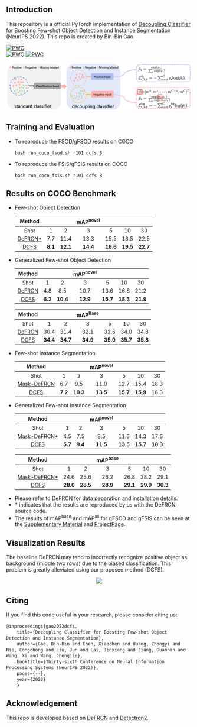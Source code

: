 ## Introduction

This repository is a official PyTorch implementation of [Decoupling Classifier for Boosting Few-shot Object Detection and Instance Segmentation](https://openreview.net/pdf?id=dVXO3Orjmxk) (NeurIPS 2022). This repo is created by Bin-Bin Gao.

	
[![PWC](https://img.shields.io/endpoint.svg?url=https://paperswithcode.com/badge/decoupling-classifier-for-boosting-few-shot/few-shot-object-detection-on-ms-coco-1-shot)](https://paperswithcode.com/sota/few-shot-object-detection-on-ms-coco-1-shot?p=decoupling-classifier-for-boosting-few-shot)	
[![PWC](https://img.shields.io/endpoint.svg?url=https://paperswithcode.com/badge/decoupling-classifier-for-boosting-few-shot/few-shot-object-detection-on-ms-coco-10-shot)](https://paperswithcode.com/sota/few-shot-object-detection-on-ms-coco-10-shot?p=decoupling-classifier-for-boosting-few-shot)
[![PWC](https://img.shields.io/endpoint.svg?url=https://paperswithcode.com/badge/decoupling-classifier-for-boosting-few-shot/few-shot-object-detection-on-ms-coco-30-shot)](https://paperswithcode.com/sota/few-shot-object-detection-on-ms-coco-30-shot?p=decoupling-classifier-for-boosting-few-shot)



<div align="center"><img src="assets/DCFS-PPL.png" width="800"></div>

## Training and Evaluation
* To reproduce the FSOD/gFSOD results on COCO
  ```angular2html
  bash run_coco_fsod.sh r101 dcfs 8
  ```
* To reproduce the FSIS/gFSIS results on COCO
  ```angular2html
  bash run_coco_fsis.sh r101 dcfs 8
  ```

## Results on COCO Benchmark
* Few-shot Object Detection

  |Method| | | mAP<sup>novel</sup> | | | |
  |:---:|:---:|:---:|:---:|:---:|:---:|:---:|
  | Shot |  1  |  2  |  3  |  5  |  10 |  30 |
  |[DeFRCN*](https://openaccess.thecvf.com/content/ICCV2021/papers/Qiao_DeFRCN_Decoupled_Faster_R-CNN_for_Few-Shot_Object_Detection_ICCV_2021_paper.pdf) |7.7|11.4|13.3|15.5|18.5|22.5|
  |[DCFS](https://openreview.net/pdf?id=dVXO3Orjmxk)  |**8.1**|**12.1**|**14.4**|**16.6**|**19.5**|**22.7**|
  
* Generalized Few-shot Object Detection

  |Method| | | mAP<sup>novel</sup> | | | |
  |:---:|:---:|:---:|:---:|:---:|:---:|:---:|
  | Shot |  1  |  2  |  3  |  5  |  10 |  30 |
  |[DeFRCN](https://openaccess.thecvf.com/content/ICCV2021/papers/Qiao_DeFRCN_Decoupled_Faster_R-CNN_for_Few-Shot_Object_Detection_ICCV_2021_paper.pdf) |4.8|8.5|10.7|13.6|16.8|21.2|
  |[DCFS](https://openreview.net/pdf?id=dVXO3Orjmxk)  |**6.2**|**10.4**|**12.9**|**15.7**|**18.3**|**21.9**| 

  |Method| | | mAP<sup>Base</sup> | | | |
  |:---:|:---:|:---:|:---:|:---:|:---:|:---:|
  | Shot |  1  |  2  |  3  |  5  |  10 |  30 |
  |[DeFRCN](https://openaccess.thecvf.com/content/ICCV2021/papers/Qiao_DeFRCN_Decoupled_Faster_R-CNN_for_Few-Shot_Object_Detection_ICCV_2021_paper.pdf) |30.4|31.4|32.1|32.6|34.0|34.8|
  |[DCFS](https://openreview.net/pdf?id=dVXO3Orjmxk)  |**34.4**|**34.7**|**34.9**|**35.0**|**35.7**|**35.8**| 


* Few-shot Instance Segmentation

  |Method| | | mAP<sup>novel</sup>| | | |
  |:---:|:---:|:---:|:---:|:---:|:---:|:---:|
  | Shot |  1  |  2  |  3  |  5  |  10 |  30 |
  |[Mask-DeFRCN](https://openaccess.thecvf.com/content/ICCV2021/papers/Qiao_DeFRCN_Decoupled_Faster_R-CNN_for_Few-Shot_Object_Detection_ICCV_2021_paper.pdf) |6.7|9.5|11.0|12.7|15.4|18.3|
  |[DCFS](https://openreview.net/pdf?id=dVXO3Orjmxk)  |**7.2**|**10.3**|**13.5**|**15.7**|**15.9**|18.3|

* Generalized Few-shot Instance Segmentation

  |Method| | | mAP<sup>novel</sup> | | | |
  |:---:|:---:|:---:|:---:|:---:|:---:|:---:|
  | Shot |  1  |  2  |  3  |  5  |  10 |  30 |
  |[Mask-DeFRCN*](https://openaccess.thecvf.com/content/ICCV2021/papers/Qiao_DeFRCN_Decoupled_Faster_R-CNN_for_Few-Shot_Object_Detection_ICCV_2021_paper.pdf) |4.5|7.5|9.5|11.6|14.3|17.6|
  |[DCFS](https://openreview.net/pdf?id=dVXO3Orjmxk)  |**5.7**|**9.4**|**11.5**|**13.5**|**15.7**|**18.3**|

  |Method| | | mAP<sup>base</sup> | | | |
  |:---:|:---:|:---:|:---:|:---:|:---:|:---:|
  | Shot |  1  |  2  |  3  |  5  |  10 |  30 |
  |[Mask-DeFRCN*](https://openaccess.thecvf.com/content/ICCV2021/papers/Qiao_DeFRCN_Decoupled_Faster_R-CNN_for_Few-Shot_Object_Detection_ICCV_2021_paper.pdf) |24.6|25.6|26.2|26.8|28.2|29.1|
  |[DCFS](https://openreview.net/pdf?id=dVXO3Orjmxk)  |**28.0**|**28.5**|**28.9**|**29.1**|**29.9**|**30.3**| 

  
- Please refer to [DeFRCN](https://github.com/er-muyue/DeFRCN) for data peparation and installation details.
- \* indicates that the results are reproduced by us with the DeFRCN source code.
- The results of mAP<sup>base</sup> and mAP<sup>all</sup> for gFSOD and gFSIS can be seen at the [Supplementary Material](https://openreview.net/attachment?id=dVXO3Orjmxk&name=supplementary_material) and [ProjectPage](https://csgaobb.github.io/Projects/DCFS).

## Visualization Results 
The baseline DeFRCN may tend to incorrectly recognize positive object as background (middle two rows) due to the biased classification. This problem is greatly alleviated using our proposed method (DCFS).
<div align="center"><img src="assets/DCFS-Vis.png" width="800"></div>

## Citing
If you find this code useful in your research, please consider citing us:
```
@inproceedings{gao2022dcfs,
	title={Decoupling Classifier for Boosting Few-shot Object Detection and Instance Segmentation},
	author={Gao, Bin-Bin and Chen, Xiaochen and Huang, Zhongyi and Nie, Congchong and Liu, Jun and Lai, Jinxiang and Jiang, Guannan and Wang, Xi and Wang, Chengjie},
	booktitle={Thirty-sixth Conference on Neural Information Processing Systems (NeurIPS 2022)},
	pages={--},
	year={2022}
	}  
```

## Acknowledgement
This repo is developed based on [DeFRCN](https://github.com/er-muyue/DeFRCN) and [Detectron2](https://github.com/facebookresearch/detectron2). 
